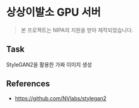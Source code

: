 # 상상이발소 GPU 서버
> 본 프로젝트는 NIPA의 지원을 받아 제작되었습니다.

## Task
StyleGAN2을 활용한 가짜 이미지 생성

## References
- https://github.com/NVlabs/stylegan2